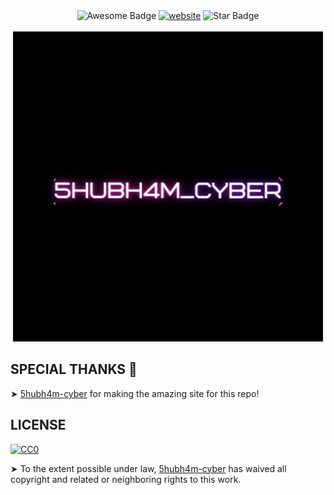 <div align="center">
<img src="https://cdn.rawgit.com/sindresorhus/awesome/d7305f38d29fed78fa85652e3a63e154dd8e8829/media/badge.svg" alt="Awesome Badge"/>
<a href="https://thelynx001.github.io/"><img src="https://img.shields.io/static/v1?label=&labelColor=505050&message=website&color=%230076D6&style=flat&logo=google-chrome&logoColor=%230076D6" alt="website"/></a>
<img src="https://img.shields.io/static/v1?label=%F0%9F%8C%9F&message=If%20Useful&style=style=flat&color=BC4E99" alt="Star Badge"/>
</div>
<br>
<div align="center">
<img alt="_lynx_" src="img/logo.gif"> </img>
</div>

## SPECIAL THANKS 🙇

➤ [5hubh4m-cyber](https://github.com/5hubh4m-cyber/) for making the amazing site for this repo!

## LICENSE 

[![CC0](https://licensebuttons.net/p/zero/1.0/88x31.png)](https://creativecommons.org/publicdomain/zero/1.0/)

➤ To the extent possible under law, [5hubh4m-cyber](https://github.com/5hubh4m-cyber/) has waived all copyright and related or neighboring rights to this work.
